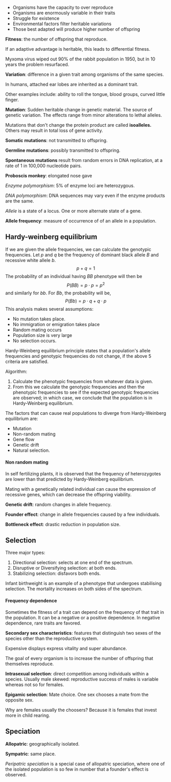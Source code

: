 

- Organisms have the capacity to over reproduce
- Organisms are enormously variable in their traits
- Struggle for existence
- Environmental factors filter heritable variations
- Those best adapted will produce higher number of offspring

__Fitness__: the number of offspring that reproduce. 

If an adaptive advantage is heritable, this leads to differential fitness.

Myxoma virus wiped out 90% of the rabbit population in 1950, but in 10 years the problem resurfaced. 

__Variation__: difference in a given trait among organisms of the same species.

In humans, attached ear lobes are inherited as a dominant trait.

Other examples include: ability to roll the tongue, blood groups, curved little finger.

__Mutation__: Sudden heritable change in genetic material. The source of genetic variation. The effects range from minor alterations to lethal alleles.

Mutations that don't change the protein product are called __isoalleles.__ Others may result in total loss of gene activity.

__Somatic mutations__: not transmitted to offspring.

__Germline mutations__: possibly transmitted to offspring.

__Spontaneous mutations__ result from random errors in DNA replication, at a rate of 1 in 100,000 nucleotide pairs.

__Proboscis monkey__: elongated nose gave 

_Enzyme polymorphism_: 5% of enzyme loci are heterozygous.

_DNA polymorphism_: DNA sequences may vary even if the enzyme products are the same.

_Allele_ is a state of a locus. One or more alternate state of a gene.

__Allele frequency__: measure of occurrence of of an allele in a population. 

## Hardy-weinberg equilibrium

If we are given the allele frequencies, we can calculate the genotypic frequencies. Let $p$ and $q$ be the frequency of dominant black allele $B$ and recessive white allele $b$. 
$$
p+q=1
$$
The probability of an individual having $BB$ phenotype will then be 
$$
P(BB)=p\cdot p=p^2
$$
and similarly for $bb$. For $Bb$, the probability will be,
$$
P(Bb) = p\cdot q+q\cdot p
$$
This analysis makes several assumptions:

- No mutation takes place.
- No immigration or emigration takes place
- Random mating occurs
- Population size is very large
- No selection occurs. 

Hardy-Weinberg equilibrium principle states that a population's allele frequencies and genotypic frequencies do not change, if the above 5 criteria are satisfied. 

Algorithm:

1. Calculate the phenotypic frequencies from whatever data is given.
2. From this we calculate the genotypic frequencies and then the phenotypic frequencies to see if the expected genotypic frequencies are observed; in which case, we conclude that the population is in Hardy-Weinberg equilibrium. 

The factors that can cause real populations to diverge from Hardy-Weinberg equilibrium are:

- Mutation
- Non-random mating
- Gene flow
- Genetic drift
- Natural selection.

#### Non random mating

In self fertilizing plants, it is observed that the frequency of heterozygotes are lower than that predicted by Hardy-Weinberg equilibrium. 

Mating with a genetically related individual can cause the expression of recessive genes, which can decrease the offspring viability.

__Genetic drift__: random changes in allele frequency.

__Founder effect__: change in allele frequencies caused by a few individuals. 

__Bottleneck effect__: drastic reduction in population size.

## Selection

Three major types:

1. Directional selection: selects at one end of the spectrum.
2. Disruptive or Diversifying selection: at both ends.
3. Stabilizing selection: disfavors both ends.

Infant birthweight is an example of a phenotype that undergoes stabilising selection. The mortality increases on both sides of the spectrum.

#### Frequency dependence

Sometimes the fitness of a trait can depend on the frequency of that trait in the population. It can be a negative or a positive dependence. In negative dependence, rare traits are favored. 

__Secondary sex characteristics__: features that distinguish two sexes of the species other than the reproductive system.

Expensive displays express vitality and super abundance. 

The goal of every organism is to increase the number of offspring that themselves reproduce.

__Intrasexual selection__: direct competition among individuals within a species. Usually male skewed: reproductive success of males is variable whereas not so for females.

__Epigamic selection__: Mate choice. One sex chooses a mate from the opposite sex.

Why are females usually the choosers? Because it is females that invest more in child rearing. 

## Speciation

__Allopatric__: geographically isolated.

__Sympatric__: same place.

_Peripatric speciation_ is a special case of allopatric speciation, where one of the isolated population is so few in number that a founder's  effect is observed.


